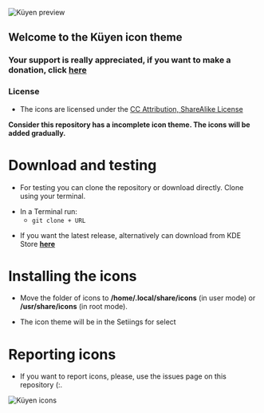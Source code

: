 ![Küyen preview](https://pinguinosyuncafe.files.wordpress.com/2019/03/kuyen-new.png)

## Welcome to the Küyen icon theme

### Your support is really appreciated, if you want to make a donation, click [**here**](https://www.paypal.me/fabianalexis)

### License

- The icons are licensed under the [CC Attribution, ShareAlike License](https://creativecommons.org/licenses/by-nc-sa/3.0/cl/legalcode) 

**Consider this repository has a incomplete icon theme. The icons will be added gradually.**

# Download and testing

- For testing you can clone the repository or download directly. Clone using your terminal.

* In a Terminal run: 
  * `git clone + URL`

- If you want the latest release, alternatively can download from KDE Store [**here**](https://www.opendesktop.org/p/1290492/)


# Installing the icons

- Move the folder of icons  to **/home/.local/share/icons** (in user mode) or **/usr/share/icons** (in root mode).

- The icon theme will be in the Setiings for select


# Reporting icons

- If you want to report icons, please, use the issues page on this repository (:.

![Küyen icons](https://pinguinosyuncafe.files.wordpress.com/2019/02/kuyen-teaser.png)
